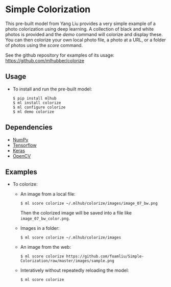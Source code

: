 # Simple Colorization

This pre-built model from Yang Liu provides a very simple example of a
photo colorization using deep learning. A collection of black and
white photos is provided and the *demo* command will colorize and
display these. You can then colorize your own local photo file, a
photo at a URL, or a folder of photos using the *score* command.

See the github repository for examples of its usage:
https://github.com/mlhubber/colorize

## Usage

* To install and run the pre-built model:

  ```console
  $ pip install mlhub
  $ ml install colorize
  $ ml configure colorize
  $ ml demo colorize
  ```

## Dependencies

- [NumPy](http://docs.scipy.org/doc/numpy-1.10.1/user/install.html)
- [Tensorflow](https://www.tensorflow.org/versions/r0.8/get_started/os_setup.html)
- [Keras](https://keras.io/#installation)
- [OpenCV](https://opencv-python-tutroals.readthedocs.io/en/latest/)

## Examples

* To colorize:

  - An image from a local file:

    ```console
    $ ml score colorize ~/.mlhub/colorize/images/image_07_bw.png
    ```

    Then the colorized image will be saved into a file like
    `image_07_bw_color.png`.

  - Images in a folder:

    ```console
    $ ml score colorize ~/.mlhub/colorize/images
    ```

  - An image from the web:

    ```console
    $ ml score colorize https://github.com/foamliu/Simple-Colorization/raw/master/images/sample.png
    ```

  - Interatively without repeatedly reloading the model:

    ```console
    $ ml score colorize
    ```
